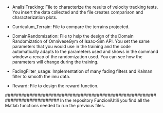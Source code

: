 - AnalisiTracking: File to characterize the results of velocity tracking tests.
    You insert the data collected and the file creates comparison and characterization plots.

- Curriculum_Terrain: File to compare the terrains projected.

- DomainRandomization: File to help the design of the Domain Randomization of OmniveseGym of Isaac-Sim API.
                     You set the same parameters that you would use in the training and the code automatically adapts to the parameters used
                     and shows in the command window a recap of the randomization used. You can see how the parameters will change during the training.

- FadingFilter_usage: Implementation of many fading filters and Kalman filter to smooth the imu data.

 - Reward: File to design the reward function. 

############################################################################
In the repository FunzioniUtili you find all the Matlab functions needed to run the previous files.
